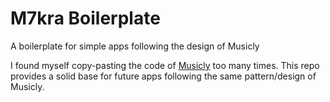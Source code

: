 # M7kra Boilerplate

A boilerplate for simple apps following the design of Musicly

I found myself copy-pasting the code of [Musicly](https://m7kra.github.io/Musicly) too many times. This repo provides a solid base for future apps following the same pattern/design of Musicly.